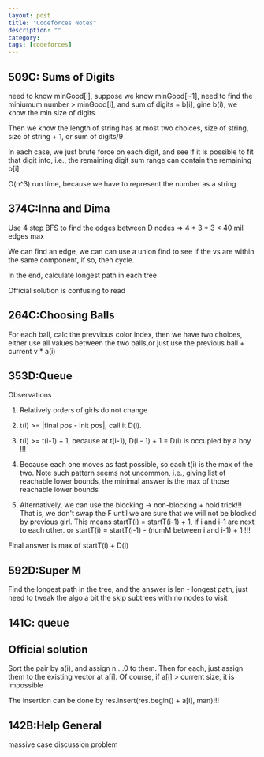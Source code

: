 ```yaml
---
layout: post
title: "Codeforces Notes" 
description: ""
category: 
tags: [codeforces]
---
```


509C: Sums of Digits
----------
need to know minGood[i], suppose we know minGood[i-1], need to find the miniumum number > minGood[i], and sum of digits = b[i], gine b(i), we know the min size of digits.

Then we know the length of string has at most two choices, size of string, size of string + 1, or sum of digits/9

In each case, we just brute force on each digit, and see if it is possible to fit that digit into, i.e., the remaining digit sum range can contain the remaining b[i]

O(n^3) run time, because we have to represent the number as a string

374C:Inna and Dima
----------
Use 4 step BFS to find the edges between D nodes => 4 * 3 * 3 < 40 mil edges max

We can find an edge, we can can use a union find to see if the vs are within the same component, if so, then cycle. 

In the end, calculate longest path in each tree 

Official solution is confusing to read


264C:Choosing Balls
----------
For each ball, calc the prevvious color index, then we have two choices, either use all values between the two balls,or just use the previous ball + current v * a(i)

353D:Queue
--------
Observations
1. Relatively orders of girls do not change

2. t(i) >= |final pos - init pos|, call it D(i). 

3. t(i) >= t(i-1) + 1, because at t(i-1), D(i - 1) + 1 = D(i) is occupied by a boy !!!

4. Because each one moves as fast possible, so each t(i) is the max of the two. Note such pattern seems not uncommon, i.e., giving list of reachable lower bounds, the minimal answer is the max of those reachable lower bounds

5. Alternatively, we can use the blocking -> non-blocking + hold trick!!! That is, we don't swap the F until we are sure that we will not be blocked by previous girl. This means startT(i) = startT(i-1) + 1, if i and i-1 are next to each other. or startT(i) = startT(i-1) - (numM between i and i-1) + 1 !!!

Final answer is max of startT(i) + D(i)


592D:Super M
--------
Find the longest path in the tree, and the answer is len - longest path, just need to tweak the algo a bit the skip subtrees with no nodes to visit

141C: queue
---------

Official solution
---------
Sort the pair by a(i), and assign n....0 to them. Then for each, just assign them to the existing vector at a[i]. Of course,  if a[i] > current size, it is impossible

The insertion can be done by res.insert(res.begin() + a[i], man)!!!

142B:Help General
-------
massive case discussion problem
